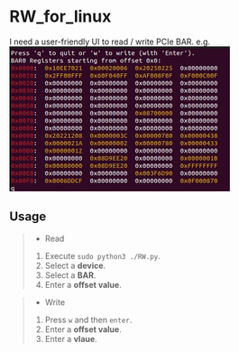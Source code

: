 # RW_for_linux
I need a user-friendly UI to read / write PCIe BAR.
e.g.
![Alt text](Picture/BAR0.jpg)

## Usage

>- Read
>1. Execute `sudo python3 ./RW.py`.
>2. Select a **device**.
>3. Select a **BAR**.
>4. Enter a **offset value**.

>- Write
>1. Press `w` and then `enter`.
>2. Enter a **offset value**.
>3. Enter a **vlaue**.